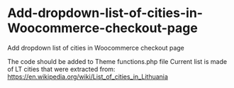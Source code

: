 # Add-dropdown-list-of-cities-in-Woocommerce-checkout-page
Add dropdown list of cities in Woocommerce checkout page

The code should be added to Theme functions.php file
Current list is made of LT cities that were extracted from: https://en.wikipedia.org/wiki/List_of_cities_in_Lithuania
